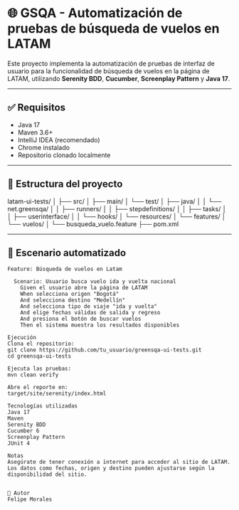 # 🌐 GSQA - Automatización de pruebas de búsqueda de vuelos en LATAM

Este proyecto implementa la automatización de pruebas de interfaz de usuario para la funcionalidad de búsqueda de vuelos en la página de LATAM, utilizando **Serenity BDD**, **Cucumber**, **Screenplay Pattern** y **Java 17**.

---

## ✅ Requisitos

- Java 17
- Maven 3.6+
- IntelliJ IDEA (recomendado)
- Chrome instalado
- Repositorio clonado localmente

---

## 🚀 Estructura del proyecto

latam-ui-tests/
│
├── src/
│ ├── main/
│ └── test/
│ ├── java/
│ │ └── net.greensqa/
│ │ ├── runners/
│ │ ├── stepdefinitions/
│ │ ├── tasks/
│ │ ├── userinterface/
│ │ └── hooks/
│ └── resources/
│ └── features/
│ └── vuelos/
│ └── busqueda_vuelo.feature
├── pom.xml

---

## 🧪 Escenario automatizado

```gherkin
Feature: Búsqueda de vuelos en Latam

  Scenario: Usuario busca vuelo ida y vuelta nacional
    Given el usuario abre la página de LATAM
    When selecciona origen "Bogotá"
    And selecciona destino "Medellín"
    And selecciona tipo de viaje "ida y vuelta"
    And elige fechas válidas de salida y regreso
    And presiona el botón de buscar vuelos
    Then el sistema muestra los resultados disponibles

Ejecución
Clona el repositorio:
git clone https://github.com/tu_usuario/greensqa-ui-tests.git
cd greensqa-ui-tests

Ejecuta las pruebas:
mvn clean verify

Abre el reporte en:
target/site/serenity/index.html

Tecnologías utilizadas
Java 17
Maven
Serenity BDD
Cucumber 6
Screenplay Pattern
JUnit 4

Notas
Asegúrate de tener conexión a internet para acceder al sitio de LATAM.
Los datos como fechas, origen y destino pueden ajustarse según la disponibilidad del sitio.


🤝 Autor
Felipe Morales
